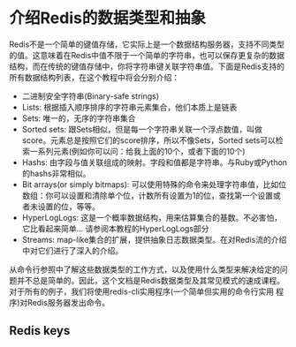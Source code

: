 # 介绍Redis的数据类型和抽象

Redis不是一个简单的键值存储，它实际上是一个数据结构服务器，支持不同类型的值。这意味着在Redis中值不限于一个简单的字符串，也可以保存更复杂的数据结构，而在传统的键值存储中，你将字符串键关联字符串值。下面是Redis支持的
所有数据结构列表，在这个教程中将会分别介绍：

- 二进制安全字符串(Binary-safe strings)
- Lists: 根据插入顺序排序的字符串元素集合，他们本质上是链表
- Sets: 唯一的，无序的字符串集合
- Sorted sets: 跟Sets相似，但是每一个字符串关联一个浮点数值，叫做score。元素总是按照它们的score排序，所以不像Sets，Sorted sets可以检索一系列元素(例如你可以问：给我上面的10个，或者下面的10个)
- Hashs: 由字段与值关联组成的映射。字段和值都是字符串。与Ruby或Python的hashs非常相似。
- Bit arrays(or simply bitmaps): 可以使用特殊的命令来处理字符串值，比如位数组：你可以设置和清除单个位，计数所有设置为1的位，查找第一个设置或者未设置的位，等等。
- HyperLogLogs: 这是一个概率数据结构，用来估算集合的基数。不必害怕，它比看起来简单... 请参阅本教程的HyperLogLogs部分
- Streams: map-like集合的扩展，提供抽象日志数据类型。在对Redis流的介绍中对它们进行了深入的介绍。

从命令行参照中了解这些数据类型的工作方式，以及使用什么类型来解决给定的问题并不总是简单的。因此，这个文档是Redis数据类型及其常见模式的速成课程。对于所有的例子，我们将使用redis-cli实用程序(一个简单但实用的命令行实用
程序)对Redis服务器发出命令。

## Redis keys
